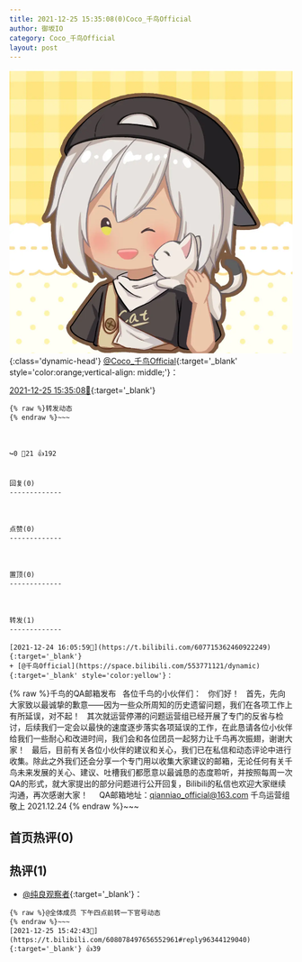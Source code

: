 ```yaml
---
title: 2021-12-25 15:35:08(0)Coco_千鸟Official
author: 御坂IO
category: Coco_千鸟Official
layout: post
---
```


![img](/images/85e485bc0dbd0cde4d15f24d7cffe9704618ad10.jpg){:class='dynamic-head'}
[@Coco_千鸟Official](https://space.bilibili.com/1891728206/dynamic){:target='_blank' style='color:orange;vertical-align: middle;'}：

[2021-12-25 15:35:08🔗](https://t.bilibili.com/608078497656552961){:target='_blank'}

~~~
{% raw %}转发动态
{% endraw %}~~~



↪️0 💬21 👍192


回复(0)
-------------



点赞(0)
-------------



置顶(0)
-------------



转发(1)
-------------

[2021-12-24 16:05:59🔗](https://t.bilibili.com/607715362460922249){:target='_blank'}
+ [@千鸟Official](https://space.bilibili.com/553771121/dynamic){:target='_blank' style='color:yellow'}：
~~~
{% raw %}千鸟的QA邮箱发布
 
各位千鸟的小伙伴们：
 
你们好！
 
首先，先向大家致以最诚挚的歉意——因为一些众所周知的历史遗留问题，我们在各项工作上有所延误，对不起！
 
其次就运营停滞的问题运营组已经开展了专门的反省与检讨，后续我们一定会以最快的速度逐步落实各项延误的工作，在此恳请各位小伙伴给我们一些耐心和改进时间，我们会和各位团员一起努力让千鸟再次振翅，谢谢大家！
 
最后，目前有关各位小伙伴的建议和关心，我们已在私信和动态评论中进行收集。除此之外我们还会分享一个专门用以收集大家建议的邮箱，无论任何有关千鸟未来发展的关心、建议、吐槽我们都愿意以最诚恳的态度聆听，并按照每周一次QA的形式，就大家提出的部分问题进行公开回复，Bilibili的私信也欢迎大家继续沟通，再次感谢大家！
 
 
QA邮箱地址：qianniao_official@163.com
千鸟运营组
敬上
2021.12.24
{% endraw %}~~~






首页热评(0)
-------------



热评(1)
-------------

+ [@纯良观察者](https://space.bilibili.com/1713849896/dynamic){:target='_blank'}：
~~~
{% raw %}@全体成员 下午四点前转一下官号动态
{% endraw %}~~~
[2021-12-25 15:42:43🔗](https://t.bilibili.com/608078497656552961#reply96344129040){:target='_blank'} 👍39


